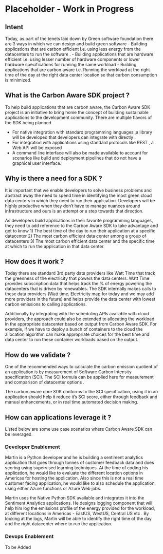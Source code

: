 
# Placeholder - Work in Progress

## Intent

Today, as part of the tenets laid down by Green software foundation there are 3 ways in which we can design and build green software
	- Building applications that are carbon efficient i.e. using less energy from the datacenters to run the software .
	- Building applications that are hardware efficient i.e. using lesser number of  hardware components or lower hardware specifications for running the same workload
	- Building applications that are carbon aware i.e. Running the workload at the right time of the day at the right data center location so that carbon consumption is minimized.

## What is the Carbon Aware SDK project ?
To help build applications that are carbon aware, the Carbon Aware SDK project is an initiative to bring home the concept of building sustainable applications to the development community. There are multiple flavors of the SDK being planned.

* For native integration with standard programming languages ,a library will be developed that developers can integrate with directly .
* For integration with applications using standard protocols like REST , a Web API will be exposed 
* A command line interface will also be made available to account for scenarios like build and deployment pipelines that do not have a graphical user interface. 

## Why is there a need for a SDK ?

It is important that we enable developers to solve business problems and abstract away the need to spend time in identifying the most green cloud data centers in which they need to run their application. Developers will be highly productive when they don’t have to manage nuances around infrastructure and ours is an attempt or a step towards that direction.

As developers build applications in their favorite programming languages, they need to add reference to the Carbon Aware SDK to take advantage and get to know 
	1) The best time of the day to run their application at a specific datacenter
	2) The most carbon efficient data center among a group of datacenters
	3) The most carbon efficient data center and the specific time at which to run the application in that data center.


## How does it work ?

Today there are standard 3rd party data providers like Watt Time that track the greenness of the electricity that powers the data centers.  Watt Time provides subscription data that helps track the % of energy powering the datacenters that is driven by renewables. The SDK  internally makes calls to these data providers (Watt time, Electricity map for today and we may add more providers in the future) and helps provide the data center with lowest carbon emissions to calling applications. 

Additionally by integrating with the scheduling APIs available with cloud providers, the approach could also be extended to allocating the workload in the appropriate datacenter based on output from Carbon Aware SDK. For example, if we have to deploy a bunch of containers to the cloud the allocation algorithm can make appropriate choices for the best time and data center to run these container workloads based on the output.

## How do we validate ?
One of the recommended ways to calculate the carbon emission quotient of an application is by measurement of Software Carbon Intensity specification (SCI). The SCI formula can be applied here for measurement and comparison of datacenter options .

The carbon aware core SDK conforms to the SCI specification, using it in an application should help it reduce it’s SCI score, either through feedback and manual enhancements, or in real time automated decision making.


## How can applications leverage it ?

Listed below are some use case scenarios where Carbon Aware SDK can be leveraged.

### Developer Enablement

Martin is a Python developer and he is building a sentiment analytics application that goes through tonnes of customer feedback data and does scoring using supervised learning techniques. At the time of coding his application, he would like to evaluate the different location options in Americas for hosting the application. Also since this is not a real time customer facing application, he would like to also schedule the application using either Azure functions or Azure Web jobs.

Martin uses the Native Python SDK available and integrates it into the Sentiment Analytics applications. He designs logging component that will help him log the emissions profile of the energy provided for the workload, at different locations in Americas - EastUS, WestUS, Central US etc . By looking at the logs, Martin will be able to identify the right time of the day and the right datacenter where to run the application. 

### Devops Enablement

To be Added

